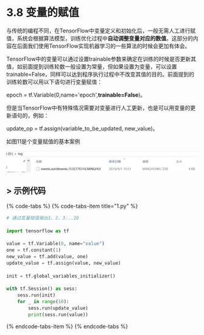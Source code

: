 # 3.8	变量的赋值

与传统的编程不同，在TensorFlow中变量定义和初始化后，一般无需人工进行赋值，系统会根据算法模型，训练优化过程中**自动调整变量对应的数值**。这部分的内容在后面我们使用TensorFlow实现机器学习的一些算法的时候会更加有体会。

TensorFlow中的变量可以通过设置trainable参数来确定在训练的时候是否更新其值，如前面提到训练轮数一般设置为常量，但如果设置为变量，可以设置trainable=False，同样可以达到程序执行过程中不改变其值的目的。前面提到的训练轮数可以用以下语句进行变量赋值：

epoch = tf.Variable\(0,name='epoch',**trainable=False**\)。

但是当TensorFlow中有特殊情况需要对变量进行人工更新，也是可以用变量的更新语句的，例如：

update\_op = tf.assign\(variable\_to\_be\_updated, new\_value\)。

如图11是个变量赋值的基本案例

![&#x56FE;3-11 &#x53D8;&#x91CF;&#x8D4B;&#x503C;&#x7684;&#x57FA;&#x672C;&#x6848;&#x4F8B;](../.gitbook/assets/1.png)

## &gt; 示例代码 <a id="shi-li-dai-ma"></a>

{% code-tabs %}
{% code-tabs-item title="1.py" %}
```python
# 通过变量赋值输出1、2、3...10

import tensorflow as tf

value = tf.Variable(0, name="value")
one = tf.constant(1)
new_value = tf.add(value, one)
update_value = tf.assign(value, new_value)

init = tf.global_variables_initializer()

with tf.Session() as sess:
    sess.run(init)
    for _ in range(10):
        sess.run(update_value)
        print(sess.run(value))
```
{% endcode-tabs-item %}
{% endcode-tabs %}

